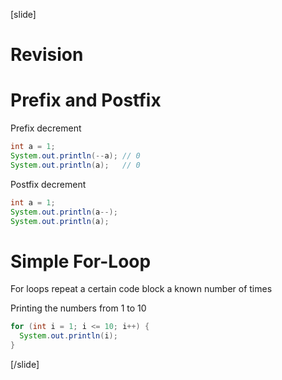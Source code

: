 [slide]
# Revision

# Prefix and Postfix
Prefix decrement
```java
int a = 1; 
System.out.println(--a); // 0
System.out.println(a);   // 0
```

Postfix decrement
```java
int a = 1;
System.out.println(a--);
System.out.println(a);
```

# Simple For-Loop
For loops repeat a certain code block a known number of times

Printing the numbers from 1 to 10
```java
for (int i = 1; i <= 10; i++) {
  System.out.println(i);
}
```
[/slide]
